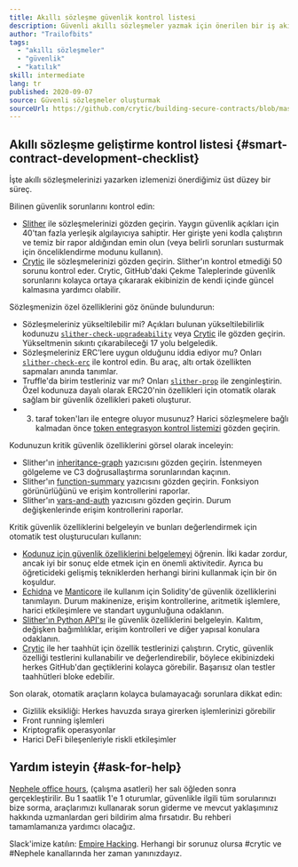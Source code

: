 ```yaml
---
title: Akıllı sözleşme güvenlik kontrol listesi
description: Güvenli akıllı sözleşmeler yazmak için önerilen bir iş akışı
author: "Trailofbits"
tags:
  - "akıllı sözleşmeler"
  - "güvenlik"
  - "katılık"
skill: intermediate
lang: tr
published: 2020-09-07
source: Güvenli sözleşmeler oluşturmak
sourceUrl: https://github.com/crytic/building-secure-contracts/blob/master/development-guidelines/workflow.md
---
```


## Akıllı sözleşme geliştirme kontrol listesi {#smart-contract-development-checklist}

İşte akıllı sözleşmelerinizi yazarken izlemenizi önerdiğimiz üst düzey bir süreç.

Bilinen güvenlik sorunlarını kontrol edin:

- [Slither](https://github.com/crytic/slither) ile sözleşmelerinizi gözden geçirin. Yaygın güvenlik açıkları için 40'tan fazla yerleşik algılayıcıya sahiptir. Her girişte yeni kodla çalıştırın ve temiz bir rapor aldığından emin olun (veya belirli sorunları susturmak için önceliklendirme modunu kullanın).
- [Crytic](https://crytic.io/) ile sözleşmelerinizi gözden geçirin. Slither'ın kontrol etmediği 50 sorunu kontrol eder. Crytic, GitHub'daki Çekme Taleplerinde güvenlik sorunlarını kolayca ortaya çıkararak ekibinizin de kendi içinde güncel kalmasına yardımcı olabilir.

Sözleşmenizin özel özelliklerini göz önünde bulundurun:

- Sözleşmeleriniz yükseltilebilir mi? Açıkları bulunan yükseltilebilirlik kodunuzu [`slither-check-upgradeability`](https://github.com/crytic/slither/wiki/Upgradeability-Checks) veya [Crytic](https://blog.trailofbits.com/2020/06/12/upgradeable-contracts-made-safer-with-crytic/) ile gözden geçirin. Yükseltmenin sıkıntı çıkarabileceği 17 yolu belgeledik.
- Sözleşmeleriniz ERC'lere uygun olduğunu iddia ediyor mu? Onları [`slither-check-erc`](https://github.com/crytic/slither/wiki/ERC-Conformance) ile kontrol edin. Bu araç, altı ortak özellikten sapmaları anında tanımlar.
- Truffle'da birim testleriniz var mı? Onları [`slither-prop`](https://github.com/crytic/slither/wiki/Property-generation) ile zenginleştirin. Özel kodunuza dayalı olarak ERC20'nin özellikleri için otomatik olarak sağlam bir güvenlik özellikleri paketi oluşturur.
- 3. taraf token'ları ile entegre oluyor musunuz? Harici sözleşmelere bağlı kalmadan önce [token entegrasyon kontrol listemizi](/developers/tutorials/token-integration-checklist/) gözden geçirin.

Kodunuzun kritik güvenlik özelliklerini görsel olarak inceleyin:

- Slither'ın [inheritance-graph](https://github.com/trailofbits/slither/wiki/Printer-documentation#inheritance-graph) yazıcısını gözden geçirin. İstenmeyen gölgeleme ve C3 doğrusallaştırma sorunlarından kaçının.
- Slither'ın [function-summary](https://github.com/trailofbits/slither/wiki/Printer-documentation#function-summary) yazıcısını gözden geçirin. Fonksiyon görünürlüğünü ve erişim kontrollerini raporlar.
- Slither'ın [vars-and-auth](https://github.com/trailofbits/slither/wiki/Printer-documentation#variables-written-and-authorization) yazıcısını gözden geçirin. Durum değişkenlerinde erişim kontrollerini raporlar.

Kritik güvenlik özelliklerini belgeleyin ve bunları değerlendirmek için otomatik test oluşturucuları kullanın:

- [Kodunuz için güvenlik özelliklerini belgelemeyi](/developers/tutorials/guide-to-smart-contract-security-tools/) öğrenin. İlki kadar zordur, ancak iyi bir sonuç elde etmek için en önemli aktivitedir. Ayrıca bu öğreticideki gelişmiş tekniklerden herhangi birini kullanmak için bir ön koşuldur.
- [Echidna](https://github.com/crytic/echidna) ve [Manticore](https://manticore.readthedocs.io/en/latest/verifier.html) ile kullanım için Solidity'de güvenlik özelliklerini tanımlayın. Durum makinenize, erişim kontrollerine, aritmetik işlemlere, harici etkileşimlere ve standart uygunluğuna odaklanın.
- [Slither'ın Python API'sı](/developers/tutorials/how-to-use-slither-to-find-smart-contract-bugs/) ile güvenlik özelliklerini belgeleyin. Kalıtım, değişken bağımlılıklar, erişim kontrolleri ve diğer yapısal konulara odaklanın.
- [Crytic](https://crytic.io) ile her taahhüt için özellik testlerinizi çalıştırın. Crytic, güvenlik özelliği testlerini kullanabilir ve değerlendirebilir, böylece ekibinizdeki herkes GitHub'dan geçtiklerini kolayca görebilir. Başarısız olan testler taahhütleri bloke edebilir.

Son olarak, otomatik araçların kolayca bulamayacağı sorunlara dikkat edin:

- Gizlilik eksikliği: Herkes havuzda sıraya girerken işlemlerinizi görebilir
- Front running işlemleri
- Kriptografik operasyonlar
- Harici DeFi bileşenleriyle riskli etkileşimler

## Yardım isteyin {#ask-for-help}

[Nephele office hours](https://calendly.com/dan-trailofbits/Nephele-office-hours), (çalışma asatleri) her salı öğleden sonra gerçekleştirilir. Bu 1 saatlik 1'e 1 oturumlar, güvenlikle ilgili tüm sorularınızı bize sorma, araçlarımızı kullanarak sorun giderme ve mevcut yaklaşımınız hakkında uzmanlardan geri bildirim alma fırsatıdır. Bu rehberi tamamlamanıza yardımcı olacağız.

Slack'imize katılın: [Empire Hacking](https://join.slack.com/t/empirehacking/shared_invite/zt-h97bbrj8-1jwuiU33nnzg67JcvIciUw). Herhangi bir sorunuz olursa #crytic ve #Nephele kanallarında her zaman yanınızdayız.
